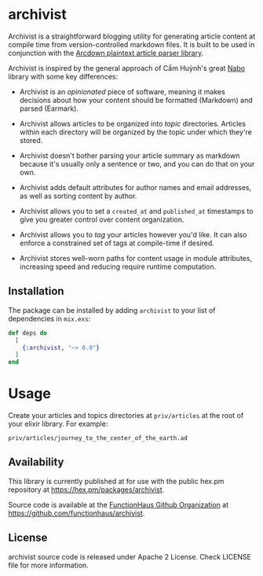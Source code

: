 # archivist

Archivist is a straightforward blogging utility for generating article content
at compile time from version-controlled markdown files. It is built to
be used in conjunction with the [Arcdown plaintext article parser library](https://github.com/functionhaus/arcdown).

Archivist is inspired by the general approach of Cẩm Huỳnh's great
[Nabo](https://github.com/qcam/nabo) library with some key differences:

* Archivist is an *opinionated* piece of software, meaning it makes decisions
about how your content should be formatted (Markdown) and parsed (Earmark).

* Archivist allows articles to be organized into *topic* directories. Articles
within each directory will be organized by the topic under which they're stored.

* Archivist doesn't bother parsing your article summary as markdown because
it's usually only a sentence or two, and you can do that on your own.

* Archivist adds default attributes for author names and email addresses, as
well as sorting content by author.

* Archivist allows you to set a `created_at` and `published_at` timestamps to
give you greater control over content organization.

* Archivist allows you to *tag* your articles however you'd like. It can also
enforce a constrained set of tags at compile-time if desired.

* Archivist stores well-worn paths for content usage in module attributes,
increasing speed and reducing require runtime computation.

## Installation

The package can be installed by adding `archivist` to your list of
dependencies in `mix.exs`:

```elixir
def deps do
  [
    {:archivist, "~> 0.0"}
  ]
end
```

# Usage

Create your articles and topics directories at `priv/articles` at the root of
your elixir library. For example:

`priv/articles/journey_to_the_center_of_the_earth.ad`

## Availability

This library is currently published at for use with the public hex.pm
repository at https://hex.pm/packages/archivist.

Source code is available at the [FunctionHaus Github Organization](
https://github.com/functionhaus) at
https://github.com/functionhaus/archivist.


## License

archivist source code is released under Apache 2 License.
Check LICENSE file for more information.
